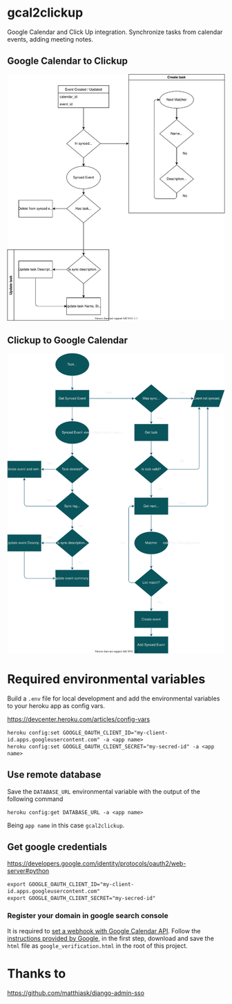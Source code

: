 # gcal2clickup
Google Calendar and Click Up integration. Synchronize tasks from calendar
events, adding meeting notes.

## Google Calendar to Clickup
![Google Calendar to Clickup diagram](README/google_calendar_to_clickup.drawio.svg)

## Clickup to Google Calendar
![Clickup to Google Calendar diagram](README/clickup_to_google_calendar.drawio.svg)


# Required environmental variables
Build a `.env` file for local development and add the environmental variables
to your heroku app as config vars.

https://devcenter.heroku.com/articles/config-vars

```
heroku config:set GOOGLE_OAUTH_CLIENT_ID="my-client-id.apps.googleusercontent.com" -a <app name>
heroku config:set GOOGLE_OAUTH_CLIENT_SECRET="my-secred-id" -a <app name>
```
## Use remote database
Save the `DATABASE_URL` environmental variable with the output of the following
command
```
heroku config:get DATABASE_URL -a <app name>
```

Being `app name` in this case `gcal2clickup`.

## Get google credentials
https://developers.google.com/identity/protocols/oauth2/web-server#python

```
export GOOGLE_OAUTH_CLIENT_ID="my-client-id.apps.googleusercontent.com"
export GOOGLE_OAUTH_CLIENT_SECRET="my-secred-id"
```

### Register your domain in google search console
It is required to [set a webhook with Google Calendar
API](https://developers.google.com/calendar/api/guides/push). Follow the
[instructions provided by
Google](https://developers.google.com/calendar/api/guides/push#registering-your-domain),
in the first step, download and save the `html` file as
`google_verification.html` in the root of this project.

# Thanks to
https://github.com/matthiask/django-admin-sso
